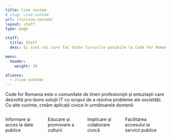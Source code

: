 ```yaml
---
title: Cine suntem
# slug: cine-suntem
url: /ro/cine-suntem/
layout: staff
type: page

staff:
  title: Staff
  desc: Ei sunt cei care fac toate lucrurile posibile la Code for Romania. Grație eforturilor lor, acum suntem cea mai mare organizație de civic tech din România și una dintre cele mai mari din lume.

menu:
  header:
    weight: 10

aliases:
  - /cine-suntem/
---
```

Code for Romania este o comunitate de tineri profesioniști și entuziaști care dezvoltă pro-bono soluţii IT cu scopul de a rezolva probleme ale societăţii. Cu alte cuvinte, creăm aplicații civice în următoarele domenii:

<div class="columns has-text-weight-bold has-text-centered">
  <div class="column">
    <p class="has-text-primary">
      <i class="fas fa-3x fa-info-circle" aria-hidden="true"></i>
    </p>
    <p>Informare și acces la date publice</p>
  </div>
  <div class="column">
    <p class="has-text-primary">
      <i class="fas fa-3x fa-book-reader" aria-hidden="true"></i>
    </p>
    <p>Educare și promovare a culturii</p>
  </div>
  <div class="column">
    <p class="has-text-primary">
      <i class="fas fa-3x fa-link" aria-hidden="true"></i>
    </p>
    <p>Implicare și colaborare civică</p>
  </div>
  <div class="column">
    <p class="has-text-primary">
      <i class="fas fa-3x fa-key" aria-hidden="true"></i>
    </p>
    <p>Facilitarea accesului la servicii publice</p>
  </div>
</div>
